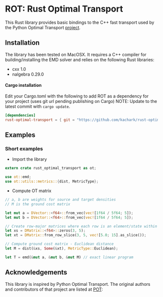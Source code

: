 # ROT: Rust Optimal Transport

<!-- [![PyPI version](https://badge.fury.io/py/POT.svg)](https://badge.fury.io/py/POT) -->
<!-- [![Anaconda Cloud](https://anaconda.org/conda-forge/pot/badges/version.svg)](https://anaconda.org/conda-forge/pot) -->
<!-- [![Build Status](https://github.com/PythonOT/POT/workflows/build/badge.svg?branch=master&event=push)](https://github.com/PythonOT/POT/actions) -->
<!-- [![Codecov Status](https://codecov.io/gh/PythonOT/POT/branch/master/graph/badge.svg)](https://codecov.io/gh/PythonOT/POT) -->
<!-- [![Downloads](https://pepy.tech/badge/pot)](https://pepy.tech/project/pot) -->
<!-- [![Anaconda downloads](https://anaconda.org/conda-forge/pot/badges/downloads.svg)](https://anaconda.org/conda-forge/pot) -->
<!-- [![License](https://anaconda.org/conda-forge/pot/badges/license.svg)](https://github.com/PythonOT/POT/blob/master/LICENSE) -->

This Rust library provides basic bindings to the C++ fast transport used by the Python Optimal Transport [project](https://github.com/PythonOT/POT).

## Installation

The library has been tested on MacOSX. It requires a C++ compiler for building/installing the EMD solver and relies on the following Rust libraries:

- cxx 1.0
- nalgebra 0.29.0

#### Cargo installation
Edit your Cargo.toml with the following to add ROT as a dependency for your project (uses git url pending publishing on Cargo)
NOTE: Update to the latest commit with ```cargo update```.

```toml
[dependencies]
rust-optimal-transport = { git = "https://github.com/kachark/rust-optimal-transport", branch = "master" }
```

## Examples

### Short examples

* Import the library

```rust
extern crate rust_optimal_transport as ot;

use ot::emd;
use ot::utils::metrics::{dist, MetricType};
```

* Compute OT matrix

```rust
// a, b are weights for source and target densities
// M is the ground cost matrix

let mut a = DVector::<f64>::from_vec(vec![1f64 / 5f64; 5]);
let mut b = DVector::<f64>::from_vec(vec![1f64 / 5f64; 5]);

// Create row-major matrices where each row is an element/state within the density
let xs = DMatrix::<f64>::zeros(3, 5);
let xt = DMatrix::from_row_slice(3, 5, vec![5.0; 15].as_slice());

// Compute ground cost matrix - Euclidean distance
let M = dist(&xs, Some(&xt), MetricType::Euclidean);

let T = emd(&mut a, &mut b, &mut M) // exact linear program
```

## Acknowledgements

This library is inspired by Python Optimal Transport. The original authors and contributors of that project are listed at [POT](https://github.com/PythonOT/POT#acknowledgements):

